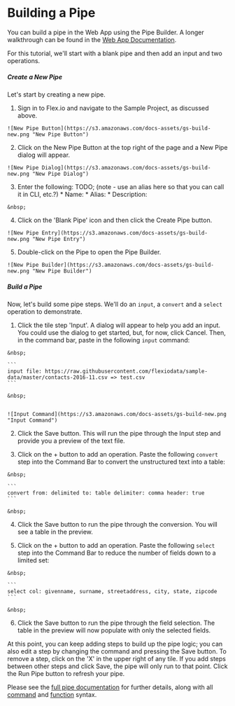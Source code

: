 # Building a Pipe

You can build a pipe in the Web App using the Pipe Builder.  A longer walkthrough can be found in the [Web App Documentation](https://www.flex.io/docs/web-app/#building-and-running-a-pipe).

For this tutorial, we'll start with a blank pipe and then add an input and two operations.

##### Create a New Pipe

Let's start by creating a new pipe.

1.    Sign in to Flex.io and navigate to the Sample Project, as discussed above.

    ![New Pipe Button](https://s3.amazonaws.com/docs-assets/gs-build-new.png "New Pipe Button")

2.    Click on the New Pipe Button at the top right of the page and a New Pipe dialog will appear.

    ![New Pipe Dialog](https://s3.amazonaws.com/docs-assets/gs-build-new.png "New Pipe Dialog")

3.    Enter the following:   TODO; (note - use an alias here so that you can call it in CLI, etc.?)
    * Name: 
    * Alias:
    * Description: 

    &nbsp;

4.    Click on the 'Blank Pipe' icon and then click the Create Pipe button.

    ![New Pipe Entry](https://s3.amazonaws.com/docs-assets/gs-build-new.png "New Pipe Entry")

5.    Double-click on the Pipe to open the Pipe Builder.

    ![New Pipe Builder](https://s3.amazonaws.com/docs-assets/gs-build-new.png "New Pipe Builder")


##### Build a Pipe

Now, let's build some pipe steps.  We'll do an `input`, a `convert` and a `select` operation to demonstrate.

1.    Click the tile step 'Input'.  A dialog will appear to help you add an input.  You could use the dialog to get started, but, for now, click Cancel.  Then, in the command bar, paste in the following `input` command: 

    &nbsp;

    ```
    input file: https://raw.githubusercontent.com/flexiodata/sample-data/master/contacts-2016-11.csv => test.csv
    ```

    &nbsp;


    ![Input Command](https://s3.amazonaws.com/docs-assets/gs-build-new.png "Input Command")

2.    Click the Save button.  This will run the pipe through the Input step and provide you a preview of the text file.


3.    Click on the + button to add an operation.  Paste the following `convert` step into the Command Bar to convert the unstructured text into a table:

    &nbsp;

    ```
    convert from: delimited to: table delimiter: comma header: true
    ```

    &nbsp;

4.    Click the Save button to run the pipe through the conversion.  You will see a table in the preview.

5.    Click on the + button to add an operation.  Paste the following `select` step into the Command Bar to reduce the number of fields down to a limited set:

    &nbsp;

    ```
    select col: givenname, surname, streetaddress, city, state, zipcode
    ```

    &nbsp;

6.    Click the Save button to run the pipe through the field selection.  The table in the preview will now populate with only the selected fields.


At this point, you can keep adding steps to build up the pipe logic; you can also edit a step by changing the command and pressing the Save button.  To remove a step, click on the 'X' in the upper right of any tile.  If you add steps between other steps and click Save, the pipe will only run to that point.  Click the Run Pipe button to refresh your pipe.

Please see the [full pipe documentation](https://www.flex.io/docs/web-app/#pipes) for further details, along with all [command](https://www.flex.io/docs/web-app/#command-bar-operations) and [function](https://www.flex.io/docs/web-app/#functions-and-syntax) syntax.  